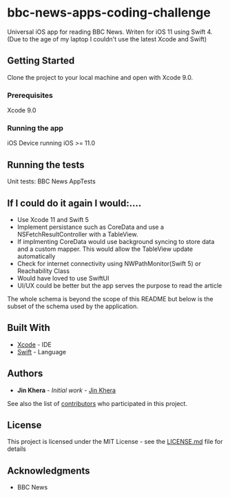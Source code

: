 # bbc-news-apps-coding-challenge

Universal iOS app for reading BBC News. Writen for iOS 11 using Swift 4. (Due to the age of my laptop I couldn't use the latest Xcode and Swift)

## Getting Started

Clone the project to your local machine and open with Xcode 9.0. 

### Prerequisites

Xcode 9.0

### Running the app

iOS Device running iOS >= 11.0

## Running the tests

Unit tests: BBC News AppTests

## If I could do it again I would:....

* Use Xcode 11 and Swift 5
* Implement persistance such as CoreData and use a NSFetchResultController with a TableView. 
* If implmenting CoreData would use background syncing to store data and a custom mapper. This would allow the TableView update automatically
* Check for internet connectivity using NWPathMonitor(Swift 5) or Reachability Class
* Would have loved to use SwiftUI
* UI/UX could be better but the app serves the purpose to read the article

The whole schema is beyond the scope of this README but below is the subset of the schema used by the application.


## Built With

* [Xcode](https://developer.apple.com/xcode/) - IDE
* [Swift](https://swift.org/) - Language

## Authors

* **Jin Khera** - *Initial work* - [Jin Khera](https://github.com/jinkhera)

See also the list of [contributors](https://github.com/jinkhera/) who participated in this project.

## License

This project is licensed under the MIT License - see the [LICENSE.md](LICENSE.md) file for details

## Acknowledgments

* BBC News

